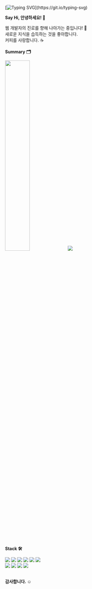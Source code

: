 [![Typing SVG](https://readme-typing-svg.demolab.com?font=Inter&weight=900&size=28&pause=1200&color=414141B8&vCenter=true&width=435&lines=wanna+be+a+web+developer.)](https://git.io/typing-svg)

**Say Hi, 안녕하세요! 👀** 

웹 개발자의 진로를 향해 나아가는 중입니다! 🎯  
새로운 지식을 습득하는 것을 좋아합니다.  
커피를 사랑합니다. ☕  



**Summary 🗂**  
<div>
<img src="https://github-readme-stats.vercel.app/api?username=eeuih&show_icons=true&theme=transparent" width="40%"/>
<img src="https://github-readme-stats.vercel.app/api/top-langs/?username=eeuih&exclude_repo=.github.io&layout=compact"  />
</div>  <br>



**Stack 🛠**  

<div>
<img src="https://img.shields.io/badge/html5-E34F26?style=for-the-badge&logo=html5&logoColor=white"> 
<img src="https://img.shields.io/badge/css-1572B6?style=for-the-badge&logo=css3&logoColor=white">
<img src="https://img.shields.io/badge/javascript-F7DF1E?style=for-the-badge&logo=javascript&logoColor=black">
<img src="https://img.shields.io/badge/react-61DAFB?style=for-the-badge&logo=react&logoColor=black">
<img src="https://img.shields.io/badge/redux-764ABC?style=for-the-badge&logo=redux&logoColor=white">
<img src="https://img.shields.io/badge/reactquery-FF4154?style=for-the-badge&logo=reactquery&logoColor=white">
</div>  

<div>
<img src="https://img.shields.io/badge/node.js-339933?style=for-the-badge&logo=Node.js&logoColor=white">
<img src="https://img.shields.io/badge/express-000000?style=for-the-badge&logo=express&logoColor=white">
<img src="https://img.shields.io/badge/mysql-4479A1?style=for-the-badge&logo=mysql&logoColor=white">
<img src="https://img.shields.io/badge/mongoDB-47A248?style=for-the-badge&logo=MongoDB&logoColor=white">
</div> <br>

**감사합니다. ☺**  
